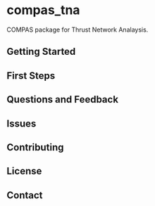 # compas_tna

COMPAS package for Thrust Network Analaysis.


## Getting Started


## First Steps


## Questions and Feedback


## Issues


## Contributing


## License


## Contact
